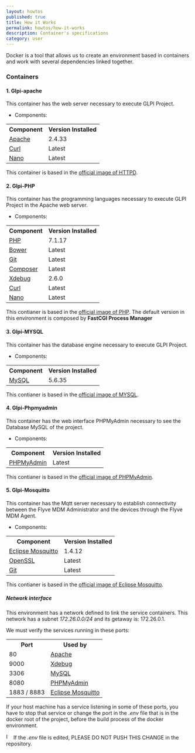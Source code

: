 ```yaml
---
layout: howtos
published: true
title: How it Works
permalink: howtos/how-it-works
description: Container's specifications
category: user
---
```


Docker is a tool that allows us to create an environment based in containers and work with several dependencies linked together.

### Containers

#### 1. Glpi-apache

This container has the web server necessary to execute GLPI Project.

- Components:

<table class="zebra-table">
  <tbody>
  <tr>	   
     <th>Component</th>
     <th>Version Installed</th>
   </tr>
   <tr>
     <td><a href="https://www.apache.org/" alt="Apache">Apache</a></td>
     <td>2.4.33</td>
   </tr>
   <tr>
     <td><a href="https://curl.haxx.se/docs/manual.html" alt="Curl">Curl</a></td>
     <td>Latest</td>
   </tr>
   <tr>
     <td><a href="https://www.nano-editor.org/" alt="Nano">Nano</a></td>
     <td>Latest</td>
   </tr>
   </tbody>
</table>

This container is based in the [official image of HTTPD](https://hub.docker.com/_/httpd/).

#### 2. Glpi-PHP

This container has the programming languages necessary to execute GLPI Project in the Apache web server.

- Components:

<table class="zebra-table">
  <tbody>
  <tr>	   
     <th>Component</th>
     <th>Version Installed</th>
   </tr>
   <tr>
     <td><a href="http://php.net/manual/en/intro-whatis.php" alt="PHP">PHP</a></td>
     <td>7.1.17</td>
   </tr>
   <tr>
     <td><a href="https://bower.io/" alt="Bower">Bower</a></td>
     <td>Latest</td>
   </tr>
   <tr>
     <td><a href="https://git-scm.com/" alt="Git">Git</a></td>
     <td>Latest</td>
   </tr>
   <tr>
     <td><a href="https://getcomposer.org/" alt="Composer">Composer</a></td>
     <td>Latest</td>
   </tr>
   <tr>
     <td><a href="https://xdebug.org/docs/all_settings" alt="Xdebug">Xdebug</a></td>
     <td>2.6.0</td>
   </tr>
   <tr>
     <td><a href="https://curl.haxx.se/docs/manual.html" alt="Curl">Curl</a></td>
     <td>Latest</td>
   </tr>
   <tr>
     <td><a href="https://www.nano-editor.org/" alt="Nano">Nano</a></td>
     <td>Latest</td>
   </tr>
   </tbody>
</table>

This contianer is based in the [official image of PHP](https://hub.docker.com/_/php/).
The default version in this environment is composed by **FastCGI Process Manager**

#### 3. Glpi-MYSQL

This container has the database engine necessary to execute GLPI Project.

- Components:

<table class="zebra-table">
  <tbody>
  <tr>	   
     <th>Component</th>
     <th>Version Installed</th>
   </tr>
   <tr>
     <td><a href="https://www.mysql.com/" alt="MySQL">MySQL</a></td>
     <td>5.6.35</td>
   </tr>
   </tbody>
</table>

This contianer is based in the [official image of MYSQL](https://hub.docker.com/_/mysql/).

#### 4. Glpi-Phpmyadmin

This container has the web interface PHPMyAdmin necessary to see the Database MySQL of the project.

- Components:

<table class="zebra-table">
  <tbody>
  <tr>	   
     <th>Component</th>
     <th>Version Installed</th>
   </tr>
   <tr>
     <td><a href="https://www.phpmyadmin.net/" alt="PHPMyAdmin">PHPMyAdmin</a></td>
     <td>Latest</td>
   </tr>
   </tbody>
</table>

This contianer is based in the [official image of PHPMyAdmin](https://hub.docker.com/r/phpmyadmin/phpmyadmin/).

#### 5. Glpi-Mosquitto

This container has the Mqtt server necessary to establish connectivity between the Flyve MDM Administrator and the devices through the Flyve MDM Agent.

- Components:

<table class="zebra-table">
  <tbody>
  <tr>	   
     <th>Component</th>
     <th>Version Installed</th>
   </tr>
   <tr>
     <td><a href="https://mosquitto.org/" alt="Eclipse Mosquitto">Eclipse Mosquitto</a></td>
     <td>1.4.12</td>
   </tr>
   <tr>
     <td><a href="https://www.openssl.org/" alt="OpenSSL">OpenSSL</a></td>
     <td>Latest</td>
   </tr>
   <tr>
     <td><a href="https://git-scm.com/" alt="Git">Git</a></td>
     <td>Latest</td>
   </tr>
   </tbody>
</table>

This contianer is based in the [official image of Eclipse Mosquitto](https://hub.docker.com/_/eclipse-mosquitto/).

##### Network interface

This environment has a network defined to link the service containers. This network has a subnet *172.26.0.0/24* and its getaway is: 172.26.0.1.

We must verify the services running in these ports:

<table class="zebra-table">
  <tbody>
  <tr>	   
     <th>Port</th>
     <th>Used by</th>
   </tr>
   <tr>
     <td>80</td>
     <td><a href="https://www.apache.org/" alt="Apache">Apache</a></td>
   </tr>
   <tr>
     <td>9000</td>
     <td><a href="https://xdebug.org/docs/all_settings" alt="Xdebug">Xdebug</a></td>
   </tr>
   <tr>
     <td>3306</td>
     <td><a href="https://www.mysql.com/" alt="MySQL">MySQL</a></td>
   </tr>
   <tr>
     <td>8080</td>
     <td><a href="https://www.phpmyadmin.net/" alt="PHPMyAdmin">PHPMyAdmin</a></td>
   </tr>
   <tr>
     <td>1883 / 8883</td>
     <td><a href="https://mosquitto.org/" alt="Eclipse Mosquitto">Eclipse Mosquitto</a></td>
   </tr>
   </tbody>
</table>

If your host machine has a service listening in some of these ports, you have to stop that service or change the port in the *.env* file that is in the docker root of the project, before the build process of the  docker environment.

<img src="{{ '/images/picto-warning.png' | absolute_url }}" alt="Important!" height="16px"/> If the *.env* file is edited, PLEASE DO NOT PUSH THIS CHANGE in the repository.